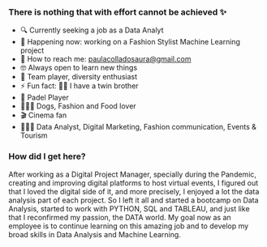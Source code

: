 ### There is nothing that with effort cannot be achieved ✨

- 🔍 Currently seeking a job as a Data Analyt
- 🔴 Happening now: working on a Fashion Stylist Machine Learning project
- 💌 How to reach me: paulacolladosaura@gmail.com
- 🤓 Always open to learn new things
- 👯 Team player, diversity enthusiast
- ⚡ Fun fact: 👫🏽 I have a twin brother
- 🎾 Padel Player
- 🐶👗🍱 Dogs, Fashion and Food lover
- 🎬 Cinema fan
- 👩🏽‍🎓 Data Analyst, Digital Marketing, Fashion communication, Events & Tourism

### How did I get here?

After working as a Digital Project Manager, specially during the Pandemic, creating and improving digital platforms to host virtual events, I figured out that I loved the digital side of it, and more precisely, I enjoyed a lot the data analysis part of each project. So I left it all and started a bootcamp on Data Analysis, started to work with PYTHON, SQL and TABLEAU, and just like that I reconfirmed my passion, the DATA world.
My goal now as an employee is to continue learning on this amazing job and to develop my broad skills in Data Analysis and Machine Learning.
